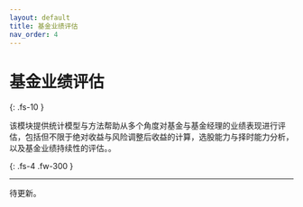 ```yaml
---
layout: default
title: 基金业绩评估
nav_order: 4
---
```



# 基金业绩评估
{: .fs-10 }

该模块提供统计模型与方法帮助从多个角度对基金与基金经理的业绩表现进行评估，包括但不限于绝对收益与风险调整后收益的计算，选股能力与择时能力分析，以及基金业绩持续性的评估。。

{: .fs-4 .fw-300 }

---

待更新。